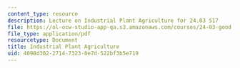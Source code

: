 ```yaml
---
content_type: resource
description: Lecture on Industrial Plant Agriculture for 24.03 S17
file: https://ol-ocw-studio-app-qa.s3.amazonaws.com/courses/24-03-good-food-ethics-and-politics-of-food-spring-2017/4098d302271473230e7d522bf3b5e719_MIT24_03S17_lec20.pdf
file_type: application/pdf
resourcetype: Document
title: Industrial Plant Agriculture
uid: 4098d302-2714-7323-0e7d-522bf3b5e719
---
```

